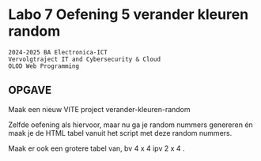 # Labo 7 Oefening 5 verander kleuren random
    2024-2025 BA Electronica-ICT
    Vervolgtraject IT and Cybersecurity & Cloud
    OLOD Web Programming


OPGAVE
------
Maak een nieuw VITE project verander-kleuren-random

Zelfde oefening als hiervoor, maar nu ga je random nummers genereren én maak je de HTML tabel vanuit het script met deze random nummers.

Maak er ook een grotere tabel van, bv 4 x 4 ipv 2 x 4 .

